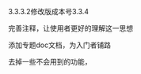 <version>3.3.3.2</version>修改版成本号<version>3.3.4</version>

完善注释，让使用者更好的理解这一思想

添加专题doc文档，为入门者铺路

去掉一些不会用到的功能，



